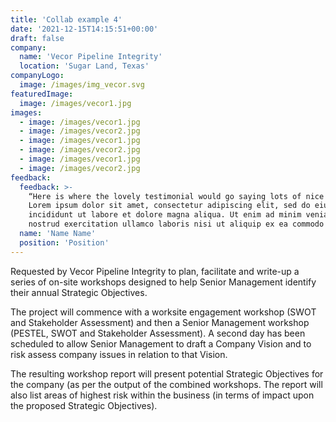 ```yaml
---
title: 'Collab example 4'
date: '2021-12-15T14:15:51+00:00'
draft: false
company:
  name: 'Vecor Pipeline Integrity'
  location: 'Sugar Land, Texas'
companyLogo:
  image: /images/img_vecor.svg
featuredImage:
  image: /images/vecor1.jpg
images:
  - image: /images/vecor1.jpg
  - image: /images/vecor2.jpg
  - image: /images/vecor1.jpg
  - image: /images/vecor2.jpg
  - image: /images/vecor1.jpg
  - image: /images/vecor2.jpg
feedback:
  feedback: >-
    “Here is where the lovely testimonial would go saying lots of nice things.
    Lorem ipsum dolor sit amet, consectetur adipiscing elit, sed do eiusmod tempor
    incididunt ut labore et dolore magna aliqua. Ut enim ad minim veniam, quis
    nostrud exercitation ullamco laboris nisi ut aliquip ex ea commodo consequat.”
  name: 'Name Name'
  position: 'Position'
---
```

Requested by Vecor Pipeline Integrity to plan, facilitate and write-up a series of on-site workshops designed to help Senior Management identify their annual Strategic Objectives.   



The project will commence with a worksite engagement workshop (SWOT and Stakeholder Assessment) and then a Senior Management workshop (PESTEL, SWOT and Stakeholder Assessment).  A second day has been scheduled to allow Senior Management to draft a Company Vision and to risk assess company issues in relation to that Vision.  



The resulting workshop report will present potential Strategic Objectives for the company (as per the output of the combined workshops.  The report will also list areas of highest risk within the business (in terms of impact upon the proposed Strategic Objectives).
